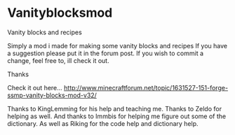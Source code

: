 Vanityblocksmod
===============

Vanity blocks and recipes



Simply a mod i made for making some vanity blocks and recipes
If you have a suggestion please put it in the forum post.
If you wish to commit a change, feel free to, ill check it out.


Thanks

Check it out here... http://www.minecraftforum.net/topic/1631527-151-forge-ssmp-vanity-blocks-mod-v32/


Thanks to KingLemming for his help and teaching me.
Thanks to Zeldo for helping as well.
And thanks to Immbis for helping me figure out some of the dictionary.
As well as Riking for the code help and dictionary help.
